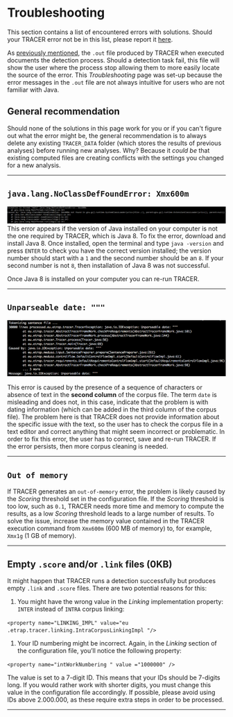 # Troubleshooting

This section contains a list of encountered errors with solutions. Should your TRACER error not be in this list, please report it [here](http://www.etrap.eu/redmine/projects/tracer).

As [previously mentioned](/execution-of-tracer.md), the `.out` file produced by TRACER when executed documents the detection process. Should a detection task fail, this file will show the user where the process stop allowing them to more easily locate the source of the error. This _Troubleshooting_ page was set-up because the error messages in the `.out` file are not always intuitive for users who are not familiar with Java.

## General recommendation

Should none of the solutions in this page work for you or if you can't figure out what the error might be, the general recommendation is to always delete any existing `TRACER_DATA` folder \(which stores the results of previous analyses\) before running new analyses. Why? Because it _could be_ that existing computed files are creating conflicts with the settings you changed for a new analysis.

---

## `java.lang.NoClassDefFoundError: Xmx600m`

![](/assets/wrong-Java.png)This error appears if the version of Java installed on your computer is not the one required by TRACER, which is Java 8. To fix the error, download and install Java 8. Once installed, open the terminal and type `java -version` and press `ENTER` to check you have the correct version installed; the version number should start with a `1` and the second number should be an `8`.  If your second number is not `8`, then installation of Java 8 was not successful.

Once Java 8 is installed on your computer you can re-run TRACER.

---

## `Unparseable date: """`

![](/assets/unparseable-date.png)

This error is caused by the presence of a sequence of characters or absence of text in the **second column** of the corpus file. The term `date` is misleading and does not, in this case, indicate that the problem is with dating information \(which can be added in the third column of the corpus file\). The problem here is that TRACER does not provide information about the specific issue with the text, so the user has to check the corpus file in a text editor and correct anything that might seem incorrect or problematic. In order to fix this error, the user has to correct, save and re-run TRACER. If the error persists, then more corpus cleaning is needed.

---

## `Out of memory`

If TRACER generates an `out-of-memory` error, the problem is likely caused by the _Scoring_ threshold set in the configuration file. If the _Scoring_ threshold is too low, such as `0.1`, TRACER needs more time and memory to compute the results, as a low _Scoring_ threshold leads to a large number of results. To solve the issue, increase the memory value contained in the TRACER execution command from `Xmx600m` \(600 MB of memory\) to, for example, `Xmx1g` \(1 GB of memory\).

---

## Empty `.score` and/or `.link` files \(0KB\)

It might happen that TRACER runs a detection successfully but produces empty `.link` and `.score` files. There are two potential reasons for this:

1. You might have the wrong value in the _Linking_ implementation property: `INTER` instead of `INTRA` corpus linking:

`<property name="LINKING_IMPL" value="eu .etrap.tracer.linking.IntraCorpusLinkingImpl "/>`

1. Your ID numbering might be incorrect. Again, in the _Linking_ section of the configuration file, you’ll notice the following property:

`<property name="intWorkNumbering " value ="1000000" />`

The value is set to a 7-digit ID. This means that your IDs should be 7-digits long. If you would rather work with shorter digits, you must change this value in the configuration file accordingly. If possible, please avoid using IDs above 2.000.000, as these require extra steps in order to be processed.

---



